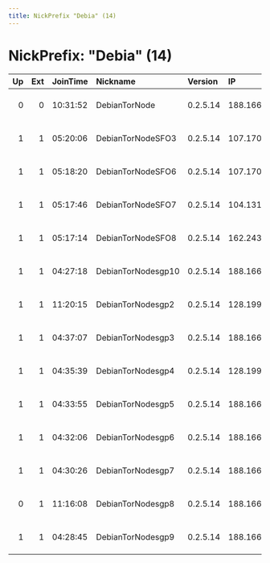 ```yaml
---
title: NickPrefix "Debia" (14)
---
```


# NickPrefix: "Debia" (14)

|   Up |   Ext | JoinTime   | Nickname           | Version   | IP              | AS                  | CC   |   ORp |   Dirp | OS    | Contact                     |   eFamMembers |
|-----:|------:|:-----------|:-------------------|:----------|:----------------|:--------------------|:-----|------:|-------:|:------|:----------------------------|--------------:|
|    0 |     0 | 10:31:52   | DebianTorNode      | 0.2.5.14  | 188.166.211.159 | Digital Ocean, Inc. | sg   |  9001 |   9030 | Linux | Person somebody@example.com |             1 |
|    1 |     1 | 05:20:06   | DebianTorNodeSFO3  | 0.2.5.14  | 107.170.220.130 | Digital Ocean, Inc. | us   |  9001 |   9030 | Linux | Person somebody@example.com |             1 |
|    1 |     1 | 05:18:20   | DebianTorNodeSFO6  | 0.2.5.14  | 107.170.202.125 | Digital Ocean, Inc. | us   |  9001 |   9030 | Linux | Person somebody@example.com |             1 |
|    1 |     1 | 05:17:46   | DebianTorNodeSFO7  | 0.2.5.14  | 104.131.141.157 | Digital Ocean, Inc. | us   |  9001 |   9030 | Linux | Person somebody@example.com |             1 |
|    1 |     1 | 05:17:14   | DebianTorNodeSFO8  | 0.2.5.14  | 162.243.159.123 | Digital Ocean, Inc. | us   |  9001 |   9030 | Linux | Person somebody@example.com |             1 |
|    1 |     1 | 04:27:18   | DebianTorNodesgp10 | 0.2.5.14  | 188.166.215.174 | Digital Ocean, Inc. | sg   |  9001 |   9030 | Linux | Person somebody@example.com |             1 |
|    1 |     1 | 11:20:15   | DebianTorNodesgp2  | 0.2.5.14  | 128.199.250.172 | Digital Ocean, Inc. | sg   |  9001 |   9030 | Linux | Person somebody@example.com |             1 |
|    1 |     1 | 04:37:07   | DebianTorNodesgp3  | 0.2.5.14  | 188.166.176.37  | Digital Ocean, Inc. | sg   |  9001 |   9030 | Linux | Person somebody@example.com |             1 |
|    1 |     1 | 04:35:39   | DebianTorNodesgp4  | 0.2.5.14  | 128.199.222.185 | Digital Ocean, Inc. | sg   |  9001 |   9030 | Linux | Person somebody@example.com |             1 |
|    1 |     1 | 04:33:55   | DebianTorNodesgp5  | 0.2.5.14  | 188.166.215.195 | Digital Ocean, Inc. | sg   |  9001 |   9030 | Linux | Person somebody@example.com |             1 |
|    1 |     1 | 04:32:06   | DebianTorNodesgp6  | 0.2.5.14  | 188.166.215.247 | Digital Ocean, Inc. | sg   |  9001 |   9030 | Linux | Person somebody@example.com |             1 |
|    1 |     1 | 04:30:26   | DebianTorNodesgp7  | 0.2.5.14  | 188.166.176.41  | Digital Ocean, Inc. | sg   |  9001 |   9030 | Linux | Person somebody@example.com |             1 |
|    0 |     1 | 11:16:08   | DebianTorNodesgp8  | 0.2.5.14  | 188.166.221.21  | Digital Ocean, Inc. | sg   |  9001 |   9030 | Linux | Person somebody@example.com |             1 |
|    1 |     1 | 04:28:45   | DebianTorNodesgp9  | 0.2.5.14  | 188.166.221.185 | Digital Ocean, Inc. | sg   |  9001 |   9030 | Linux | Person somebody@example.com |             1 |

